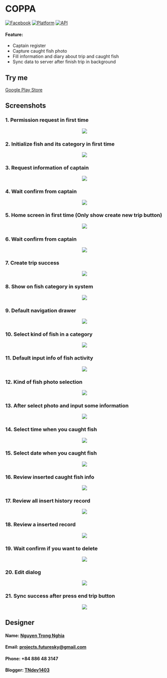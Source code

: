 # COPPA
[![Facebook](https://img.shields.io/badge/Facebook-tx.trongnghia98-blue.svg)](https://www.facebook.com/tx.trongnghia98)
[![Platform](https://img.shields.io/badge/platform-android-green.svg)](http://developer.android.com/index.html)
[![API](https://img.shields.io/badge/API-16%2B-brightgreen.svg?style=flat)](https://android-arsenal.com/api?level=16)
#### Feature:
* Captain register
* Capture caught fish photo
* Fill information and diary about trip and caught fish
* Sync data to server after finish trip in background

## Try me
[Google Play Store](https://play.google.com/store/apps/details?id=com.blogspot.tndev1403.Coppa)

## Screenshots
### 1. Permission request in first time
<p align="center">
	<img src="screenshots/1.jpg">
</p>

### 2. Initialize fish and its category in first time
<p align="center">
	<img src="screenshots/2.jpg">
</p>

### 3. Request information of captain
<p align="center">
	<img src="screenshots/3.jpg">
</p>

### 4. Wait confirm from captain
<p align="center">
	<img src="screenshots/4.jpg">
</p>

### 5. Home screen in first time (Only show create new trip button)
<p align="center">
	<img src="screenshots/5.jpg">
</p>

### 6. Wait confirm from captain
<p align="center">
	<img src="screenshots/6.jpg">
</p>

### 7. Create trip success
<p align="center">
	<img src="screenshots/7.jpg">
</p>

### 8. Show on fish category in system
<p align="center">
	<img src="screenshots/8.jpg">
</p>

### 9. Default navigation drawer
<p align="center">
	<img src="screenshots/9.jpg">
</p>

### 10. Select kind of fish in a category
<p align="center">
	<img src="screenshots/10.jpg">
</p>

### 11. Default input info of fish activity
<p align="center">
	<img src="screenshots/11.jpg">
</p>

### 12. Kind of fish photo selection
<p align="center">
	<img src="screenshots/12.jpg">
</p>

### 13. After select photo and input some information
<p align="center">
	<img src="screenshots/13.jpg">
</p>

### 14. Select time when you caught fish
<p align="center">
	<img src="screenshots/14.jpg">
</p>

### 15. Select date when you caught fish
<p align="center">
	<img src="screenshots/15.jpg">
</p>

### 16. Review inserted caught fish info
<p align="center">
	<img src="screenshots/16.jpg">
</p>

### 17. Review all insert history record
<p align="center">
	<img src="screenshots/17.jpg">
</p>

### 18. Review a inserted record
<p align="center">
	<img src="screenshots/18.jpg">
</p>

### 19. Wait confirm if you want to delete
<p align="center">
	<img src="screenshots/19.jpg">
</p>

### 20. Edit dialog
<p align="center">
	<img src="screenshots/20.jpg">
</p>

### 21. Sync success after press end trip button
<p align="center">
	<img src="screenshots/21.jpg">
</p>


## Designer
#### Name: [Nguyen Trong Nghia](https://www.facebook.com/tx.trongnghia98)
#### Email: projects.futuresky@gmail.com
#### Phone: +84 886 48 3147
#### Blogger: [TNdev1403](https://tndev1403.blogspot.com)

